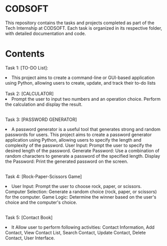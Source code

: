 # CODSOFT
This repository contains the tasks and projects completed as part of the Tech Internship at CODSOFT. Each task is organized in its respective folder, with detailed documentation and code.

# Contents
Task 1: [TO-DO List]:
  <li>This project aims to create a command-line or GUI-based application using Python, allowing users to create, update, and track their to-do lists</li>

<br>
Task 2: [CALCULATOR]
  <li>Prompt the user to input two numbers and an operation choice. Perform the calculation and display the result.</li>
<br>

Task 3: [PASSWORD GENERATOR]
  <li>A password generator is a useful tool that generates strong and random passwords for users. This project aims to create a password generator application using Python, allowing users to specify the length and complexity of the password. User Input: Prompt the user to specify the desired length of the password. Generate Password: Use a combination of random characters to generate a password of the specified length. Display the Password: Print the generated password on the screen.</li>
<br>

Task 4: [Rock-Paper-Scissors Game]
  <li>User Input: Prompt the user to choose rock, paper, or scissors. Computer Selection: Generate a random choice (rock, paper, or scissors) for the computer. Game Logic: Determine the winner based on the user's choice and the computer's choice.</li>
<br>

Task 5: [Contact Book]
  <li>It Allow user to perform following activities: Contact Information, Add Contact, View Contact List, Search Contact, Update Contact, Delete Contact, User Interface.</li>
